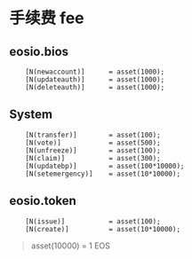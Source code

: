 # 手续费 fee

## eosio.bios
        [N(newaccount)]      = asset(1000);
        [N(updateauth)]      = asset(1000);
        [N(deleteauth)]      = asset(1000);

## System
        [N(transfer)]        = asset(100);
        [N(vote)]            = asset(500);
        [N(unfreeze)]        = asset(100);
        [N(claim)]           = asset(300);
        [N(updatebp)]        = asset(100*10000);
        [N(setemergency)]    = asset(10*10000);

## eosio.token
        [N(issue)]           = asset(100);
        [N(create)]          = asset(10*10000);

> asset(10000) = 1 EOS